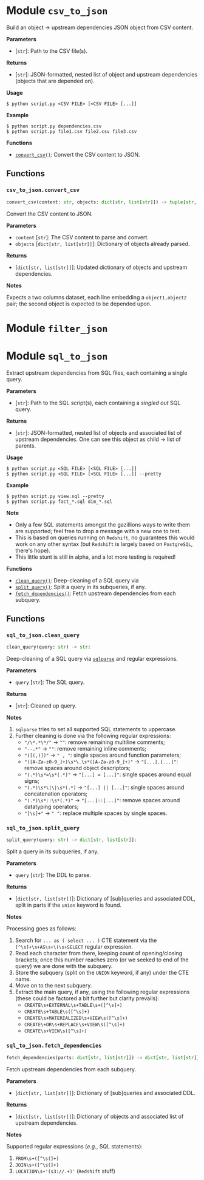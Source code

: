 # Module `csv_to_json`

Build an object -> upstream dependencies JSON object from CSV content.

**Parameters**

- \[`str`\]: Path to the CSV file(s).

**Returns**

- \[`str`\]: JSON-formatted, nested list of object and upstream dependencies (objects
  that are depended on).

**Usage**

```shell
$ python script.py <CSV FILE> [<CSV FILE> [...]]
```

**Example**

```shell
$ python script.py dependencies.csv
$ python script.py file1.csv file2.csv file3.csv
```

**Functions**

- [`convert_csv()`](#csv_to_jsonconvert_csv): Convert the CSV content to JSON.

## Functions

### `csv_to_json.convert_csv`

```python
convert_csv(content: str, objects: dict[str, list[str]]) -> tuple[str, list[str]]:
```

Convert the CSV content to JSON.

**Parameters**

- `content` \[`str`\]: The CSV content to parse and convert.
- `objects` \[`dict[str, list[str]]`\]: Dictionary of objects already parsed.

**Returns**

- \[`dict[str, list[str]]`\]: Updated dictionary of objects and upstream dependencies.

**Notes**

Expects a two columns dataset, each line embedding a `object1,object2` pair; the second
object is expected to be depended upon.

# Module `filter_json`

# Module `sql_to_json`

Extract upstream dependencies from SQL files, each containing a single query.

**Parameters**

- \[`str`\]: Path to the SQL script(s), each containing a _singled out_ SQL query.

**Returns**

- \[`str`\]: JSON-formatted, nested list of objects and associated list of upstream
  dependencies. One can see this object as child -> list of parents.

**Usage**

```shell
$ python script.py <SQL FILE> [<SQL FILE> [...]]
$ python script.py <SQL FILE> [<SQL FILE> [...]] --pretty
```

**Example**

```shell
$ python script.py view.sql --pretty
$ python script.py fact_*.sql dim_*.sql
```

**Note**

- Only a few SQL statements amongst the gazillions ways to write them are supported;
  feel free to drop a message with a new one to test.
- This is based on queries running on `Redshift`, no guarantees this would work on any
  other syntax (but `Redshift` is largely based on `PostgreSQL`, there's hope).
- This little stunt is still in alpha, and a lot more testing is required!

**Functions**

- [`clean_query()`](#sql_to_jsonclean_query): Deep-cleaning of a SQL query via
- [`split_query()`](#sql_to_jsonsplit_query): Split a query in its subqueries, if any.
- [`fetch_dependencies()`](#sql_to_jsonfetch_dependencies): Fetch upstream dependencies
  from each subquery.

## Functions

### `sql_to_json.clean_query`

```python
clean_query(query: str) -> str:
```

Deep-cleaning of a SQL query via [`sqlparse`](https://github.com/andialbrecht/sqlparse)
and regular expressions.

**Parameters**

- `query` \[`str`\]: The SQL query.

**Returns**

- \[`str`\]: Cleaned up query.

**Notes**

1. `sqlparse` tries to set all supported SQL statements to uppercase.
1. Further cleaning is done via the following regular expressions:
   - `"/\*.*\*/"` -> `""`: remove remaining multiline comments;
   - `"--.*"` -> `""`: remove remaining inline comments;
   - `"([(,)])"` -> `" , "`: single spaces around function parameters;
   - `"([A-Za-z0-9_]+)\s*\.\s*([A-Za-z0-9_]+)"` -> `"[...].[...]"`: remove spaces around
     object descriptors;
   - `"(.*)\s*=\s*(.*)"` -> `"[...] = [...]"`: single spaces around equal signs;
   - `"(.*)\s*\|\|\s*(.*)` -> `"[...] || [...]"`: single spaces around concatenation
     operators;
   - `"(.*)\s*::\s*(.*)"` -> `"[...]::[...]"`: remove spaces around datatyping
     operators;
   - `"[\s]+"` -> `" "`: replace multiple spaces by single spaces.

### `sql_to_json.split_query`

```python
split_query(query: str) -> dict[str, list[str]]:
```

Split a query in its subqueries, if any.

**Parameters**

- `query` \[`str`\]: The DDL to parse.

**Returns**

- \[`dict[str, list[str]]`\]: Dictionary of \[sub\]queries and associated DDL, split in
  parts if the `union` keyword is found.

**Notes**

Processing goes as follows:

1. Search for `... as ( select ... )` CTE statement via the `[^\s]+\s+AS\s+\(\s+SELECT`
   regular expression.
1. Read each character from there, keeping count of opening/closing brackets; once this
   number reaches zero (or we seeked to end of the query) we are done with the subquery.
1. Store the subquery (split on the `UNION` keyword, if any) under the CTE name.
1. Move on to the next subquery.
1. Extract the main query, if any, using the following regular expressions (these could
   be factored a bit further but clarity prevails):
   - `CREATE\s+EXTERNAL\s+TABLE\s+([^\s]+)`
   - `CREATE\s+TABLE\s([^\s]+)`
   - `CREATE\s+MATERIALIZED\s+VIEW\s([^\s]+)`
   - `CREATE\+OR\s+REPLACE\s+VIEW\s([^\s]+)`
   - `CREATE\s+VIEW\s([^\s]+)`

### `sql_to_json.fetch_dependencies`

```python
fetch_dependencies(parts: dict[str, list[str]]) -> dict[str, list[str]]:
```

Fetch upstream dependencies from each subquery.

**Parameters**

- \[`dict[str, list[str]]`\]: Dictionary of \[sub\]queries and associated DDL.

**Returns**

- \[`dict[str, list[str]]`\]: Dictionary of objects and associated list of upstream
  dependencies.

**Notes**

Supported regular expressions (_e.g._, SQL statements):

1. `FROM\s+([^\s(]+)`
1. `JOIN\s+([^\s(]+)`
1. `LOCATION\s+'(s3://.+)'` (`Redshift` stuff)
